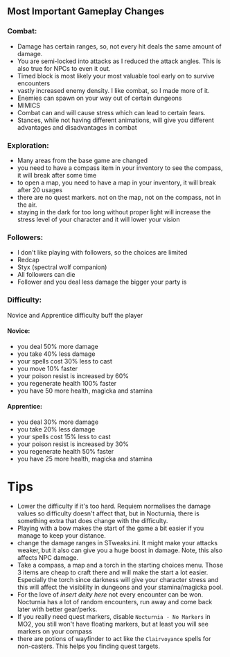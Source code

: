 ## Most Important Gameplay Changes

### Combat:
- Damage has certain ranges, so, not every hit deals the same amount of damage.
- You are semi-locked into attacks as I reduced the attack angles. This is also true for NPCs to even it out.
- Timed block is most likely your most valuable tool early on to survive encounters
- vastly increased enemy density. I like combat, so I made more of it.
- Enemies can spawn on your way out of certain dungeons
- MIMICS
- Combat can and will cause stress which can lead to certain fears. 
- Stances, while not having different animations, will give you different advantages and disadvantages in combat

### Exploration:
- Many areas from the base game are changed
- you need to have a compass item in your inventory to see the compass, it will break after some time
- to open a map, you need to have a map in your inventory, it will break after 20 usages
- there are no quest markers. not on the map, not on the compass, not in the air.
- staying in the dark for too long without proper light will increase the stress level of your character and it will lower your vision

### Followers:
- I don't like playing with followers, so the choices are limited
- Redcap
- Styx (spectral wolf companion)
- All followers can die
- Follower and you deal less damage the bigger your party is

### Difficulty:
Novice and Apprentice difficulty buff the player
#### Novice:
- you deal 50% more damage
- you take 40% less damage
- your spells cost 30% less to cast
- you move 10% faster
- your poison resist is increased by 60%
- you regenerate health 100% faster
- you have 50 more health, magicka and stamina

#### Apprentice:
- you deal 30% more damage
- you take 20% less damage
- your spells cost 15% less to cast
- your poison resist is increased by 30%
- you regenerate health 50% faster
- you have 25 more health, magicka and stamina

# Tips

- Lower the difficulty if it's too hard. Requiem normalises the damage values so difficulty doesn't affect that, but in Nocturnia, there is something extra that does change with the difficulty.
- Playing with a bow makes the start of the game a bit easier if you manage to keep your distance.
- change the damage ranges in STweaks.ini. It might make your attacks weaker, but it also can give you a huge boost in damage. Note, this also affects NPC damage.
- Take a compass, a map and a torch in the starting choices menu. Those 3 items are cheap to craft there and will make the start a lot easier. Especially the torch since darkness will give your character stress and this will affect the visibility in dungeons and your stamina/magicka pool.
- For the love of *insert deity here* not every encounter can be won. Nocturnia has a lot of random encounters, run away and come back later with better gear/perks.
- If you really need quest markers, disable ``Nocturnia - No Markers`` in MO2, you still won't have floating markers, but at least you will see markers on your compass
- there are potions of wayfinder to act like the ``Clairvoyance`` spells for non-casters. This helps you finding quest targets. 